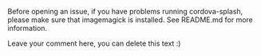Before opening an issue, if you have problems running cordova-splash, please make sure that imagemagick is installed.
See README.md for more information.

Leave your comment here, you can delete this text :)

